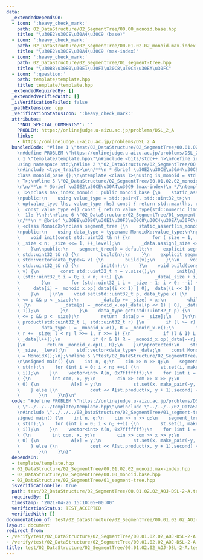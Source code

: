 ```yaml
---
data:
  _extendedDependsOn:
  - icon: ':heavy_check_mark:'
    path: 02_DataStructure/02_SegmentTree/00.00_monoid.base.hpp
    title: "\u30E2\u30CE\u30A4\u30C9 (base)"
  - icon: ':heavy_check_mark:'
    path: 02_DataStructure/02_SegmentTree/00.01.02.02_monoid.max-index.hpp
    title: "\u30E2\u30CE\u30A4\u30C9 (max-index)"
  - icon: ':heavy_check_mark:'
    path: 02_DataStructure/02_SegmentTree/01_segment-tree.hpp
    title: "\u30BB\u30B0\u30E1\u30F3\u30C8\u30C4\u30EA\u30FC"
  - icon: ':question:'
    path: template/template.hpp
    title: template/template.hpp
  _extendedRequiredBy: []
  _extendedVerifiedWith: []
  _isVerificationFailed: false
  _pathExtension: cpp
  _verificationStatusIcon: ':heavy_check_mark:'
  attributes:
    '*NOT_SPECIAL_COMMENTS*': ''
    PROBLEM: https://onlinejudge.u-aizu.ac.jp/problems/DSL_2_A
    links:
    - https://onlinejudge.u-aizu.ac.jp/problems/DSL_2_A
  bundledCode: "#line 1 \"test/02_DataStructure/02_SegmentTree/00.01.02.02_AOJ-DSL-2-A.test.cpp\"\
    \n#define PROBLEM \"https://onlinejudge.u-aizu.ac.jp/problems/DSL_2_A\"\n#line\
    \ 1 \"template/template.hpp\"\n#include <bits/stdc++.h>\n#define int int64_t\n\
    using namespace std;\n#line 2 \"02_DataStructure/02_SegmentTree/00.00_monoid.base.hpp\"\
    \n#include <type_traits>\n\n/**\n * @brief \u30E2\u30CE\u30A4\u30C9 (base)\n */\n\
    class monoid_base {};\n\ntemplate <class T>\nusing is_monoid = std::is_base_of<monoid_base,\
    \ T>;\n#line 5 \"02_DataStructure/02_SegmentTree/00.01.02.02_monoid.max-index.hpp\"\
    \n\n/**\n * @brief \u30E2\u30CE\u30A4\u30C9 (max-index)\n */\ntemplate <typename\
    \ T>\nclass max_index_monoid : public monoid_base {\n    static_assert(std::is_arithmetic<T>::value);\n\
    \npublic:\n    using value_type = std::pair<T, std::uint32_t>;\n    const value_type\
    \ op(value_type lhs, value_type rhs) const { return std::max(lhs, rhs); }\n  \
    \  const value_type e() const { return value_type(std::numeric_limits<T>::min(),\
    \ -1); }\n};\n#line 6 \"02_DataStructure/02_SegmentTree/01_segment-tree.hpp\"\n\
    \n/**\n * @brief \u30BB\u30B0\u30E1\u30F3\u30C8\u30C4\u30EA\u30FC\n */\ntemplate\
    \ <class MonoidX>\nclass segment_tree {\n    static_assert(is_monoid<MonoidX>::value);\n\
    \npublic:\n    using data_type = typename MonoidX::value_type;\n\nprotected:\n\
    \    void init(const std::uint32_t& n) {\n        for (_size = 1, _level = 0;\
    \ _size < n; _size <<= 1, ++_level);\n        _data.assign(_size << 1, _monoid_x.e());\n\
    \    }\n\npublic:\n    segment_tree() = default;\n    explicit segment_tree(const\
    \ std::uint32_t& n) {\n        build(n);\n    }\n    explicit segment_tree(const\
    \ std::vector<data_type>& v) {\n        build(v);\n    }\n\n    void build(const\
    \ std::uint32_t& n) {\n        init(n);\n    }\n    void build(const std::vector<data_type>&\
    \ v) {\n        const std::uint32_t n = v.size();\n        init(n);\n        for\
    \ (std::uint32_t i = 0; i < n; ++i) {\n            _data[_size + i] = v[i];\n\
    \        }\n        for (std::uint32_t i = _size - 1; i > 0; --i) {\n        \
    \    _data[i] = _monoid_x.op(_data[(i << 1) | 0], _data[(i << 1) | 1]);\n    \
    \    }\n    }\n\n    void set(std::uint32_t p, data_type x) {\n        assert(0\
    \ <= p && p < _size);\n        _data[p += _size] = x;\n        while (p >>= 1)\
    \ {\n            _data[p] = _monoid_x.op(_data[(p << 1) | 0], _data[(p << 1) |\
    \ 1]);\n        }\n    }\n    data_type get(std::uint32_t p) {\n        assert(0\
    \ <= p && p < _size);\n        return _data[p + _size];\n    }\n\n    data_type\
    \ product(std::uint32_t l, std::uint32_t r) {\n        if (l >= r) return _monoid_x.e();\n\
    \        data_type L = _monoid_x.e(), R = _monoid_x.e();\n        for (l += _size,\
    \ r += _size; l < r; l >>= 1, r >>= 1) {\n            if (l & 1) L = _monoid_x.op(L,\
    \ _data[l++]);\n            if (r & 1) R = _monoid_x.op(_data[--r], R);\n\t\t\
    }\n        return _monoid_x.op(L, R);\n    }\n\nprotected:\n    std::uint32_t\
    \ _size, _level;\n    std::vector<data_type> _data;\n    const MonoidX _monoid_x\
    \ = MonoidX();\n};\n#line 5 \"test/02_DataStructure/02_SegmentTree/00.01.02.02_AOJ-DSL-2-A.test.cpp\"\
    \n\nsigned main() {\n    int n, q;\n    cin >> n >> q;\n    segment_tree<max_index_monoid<int>>\
    \ st(n);\n    for (int i = 0; i < n; ++i) {\n        st.set(i, make_pair(-0x7fffffff,\
    \ i));\n    }\n    vector<int> A(n, 0x7fffffff);\n    for (int i = 0; i < q; ++i)\
    \ {\n        int com, x, y;\n        cin >> com >> x >> y;\n        if (com ==\
    \ 0) {\n            A[x] = y;\n            st.set(x, make_pair(-y, x));\n    \
    \    } else {\n            cout << A[st.product(x, y + 1).second] << endl;\n \
    \       }\n    }\n}\n"
  code: "#define PROBLEM \"https://onlinejudge.u-aizu.ac.jp/problems/DSL_2_A\"\n#include\
    \ \"../../../template/template.hpp\"\n#include \"../../../02_DataStructure/02_SegmentTree/00.01.02.02_monoid.max-index.hpp\"\
    \n#include \"../../../02_DataStructure/02_SegmentTree/01_segment-tree.hpp\"\n\n\
    signed main() {\n    int n, q;\n    cin >> n >> q;\n    segment_tree<max_index_monoid<int>>\
    \ st(n);\n    for (int i = 0; i < n; ++i) {\n        st.set(i, make_pair(-0x7fffffff,\
    \ i));\n    }\n    vector<int> A(n, 0x7fffffff);\n    for (int i = 0; i < q; ++i)\
    \ {\n        int com, x, y;\n        cin >> com >> x >> y;\n        if (com ==\
    \ 0) {\n            A[x] = y;\n            st.set(x, make_pair(-y, x));\n    \
    \    } else {\n            cout << A[st.product(x, y + 1).second] << endl;\n \
    \       }\n    }\n}"
  dependsOn:
  - template/template.hpp
  - 02_DataStructure/02_SegmentTree/00.01.02.02_monoid.max-index.hpp
  - 02_DataStructure/02_SegmentTree/00.00_monoid.base.hpp
  - 02_DataStructure/02_SegmentTree/01_segment-tree.hpp
  isVerificationFile: true
  path: test/02_DataStructure/02_SegmentTree/00.01.02.02_AOJ-DSL-2-A.test.cpp
  requiredBy: []
  timestamp: '2021-04-26 15:10:05+00:00'
  verificationStatus: TEST_ACCEPTED
  verifiedWith: []
documentation_of: test/02_DataStructure/02_SegmentTree/00.01.02.02_AOJ-DSL-2-A.test.cpp
layout: document
redirect_from:
- /verify/test/02_DataStructure/02_SegmentTree/00.01.02.02_AOJ-DSL-2-A.test.cpp
- /verify/test/02_DataStructure/02_SegmentTree/00.01.02.02_AOJ-DSL-2-A.test.cpp.html
title: test/02_DataStructure/02_SegmentTree/00.01.02.02_AOJ-DSL-2-A.test.cpp
---
```

